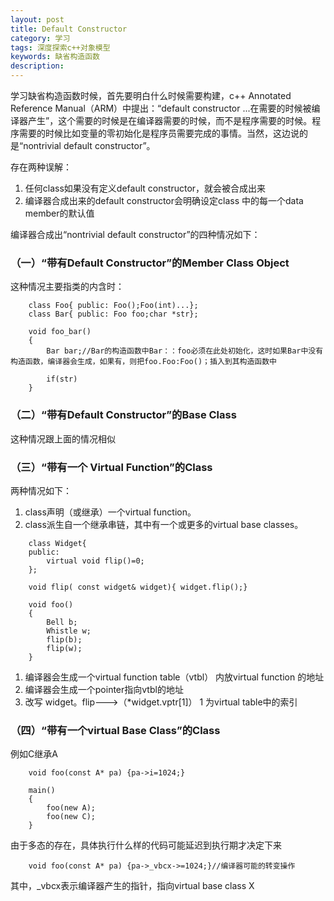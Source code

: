 ```yaml
---
layout: post
title: Default Constructor
category: 学习
tags: 深度探索c++对象模型
keywords: 缺省构造函数
description: 
---
```



学习缺省构造函数时候，首先要明白什么时候需要构建，c++ Annotated Reference Manual（ARM）中提出：“default constructor ...在需要的时候被编译器产生”，这个需要的时候是在编译器需要的时候，而不是程序需要的时候。程序需要的时候比如变量的零初始化是程序员需要完成的事情。当然，这边说的是“nontrivial default constructor”。


存在两种误解：
1. 任何class如果没有定义default constructor，就会被合成出来
2. 编译器合成出来的default constructor会明确设定class 中的每一个data member的默认值


编译器合成出“nontrivial default constructor”的四种情况如下：

### （一）“带有Default Constructor”的Member Class Object

这种情况主要指类的内含时：

```
	class Foo{ public: Foo();Foo(int)...};
	class Bar{ public: Foo foo;char *str};

	void foo_bar()
	{
		Bar bar;//Bar的构造函数中Bar：：foo必须在此处初始化，这时如果Bar中没有构造函数，编译器会生成，如果有，则把foo.Foo:Foo()；插入到其构造函数中

		if(str)
	}
```

### （二）“带有Default Constructor”的Base Class

这种情况跟上面的情况相似

### （三）“带有一个 Virtual Function”的Class

两种情况如下：
1. class声明（或继承）一个virtual function。
2. class派生自一个继承串链，其中有一个或更多的virtual base classes。

```
	class Widget{
	public:
		virtual void flip()=0;
	};

	void flip( const widget& widget){ widget.flip();}

	void foo()
	{
		Bell b;
		Whistle w;
		flip(b);
		flip(w);
	}
```

1. 编译器会生成一个virtual function table（vtbl） 内放virtual function 的地址
2. 编译器会生成一个pointer指向vtbl的地址
3. 改写 widget。flip--->（*widget.vptr[1]）  1 为virtual table中的索引

### （四）“带有一个virtual Base Class”的Class

例如C继承A

```
	void foo(const A* pa) {pa->i=1024;}

	main()
	{
		foo(new A);
		foo(new C);
	}
```

由于多态的存在，具体执行什么样的代码可能延迟到执行期才决定下来

```
	void foo(const A* pa) {pa->_vbcx->=1024;}//编译器可能的转变操作
```

其中，_vbcx表示编译器产生的指针，指向virtual base class X


